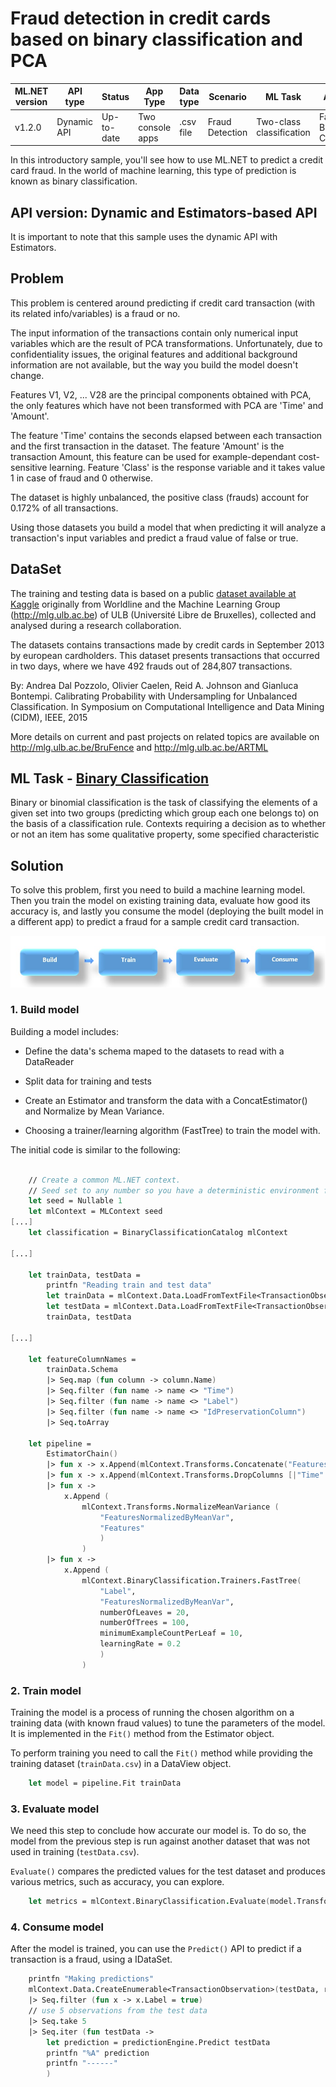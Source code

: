 # Fraud detection in credit cards based on binary classification and PCA

| ML.NET version | API type          | Status                        | App Type    | Data type | Scenario            | ML Task                   | Algorithms                  |
|----------------|-------------------|-------------------------------|-------------|-----------|---------------------|---------------------------|-----------------------------|
| v1.2.0 | Dynamic API | Up-to-date | Two console apps | .csv file | Fraud Detection | Two-class classification | FastTree Binary Classification |

In this introductory sample, you'll see how to use ML.NET to predict a credit card fraud. In the world of machine learning, this type of prediction is known as binary classification.

## API version: Dynamic and Estimators-based API
It is important to note that this sample uses the dynamic API with Estimators.

## Problem
This problem is centered around predicting if credit card transaction (with its related info/variables) is a fraud or no. 
 
The input information of the transactions contain only numerical input variables which are the result of PCA transformations. Unfortunately, due to confidentiality issues, the original features and additional background information are not available, but the way you build the model doesn't change.  

Features V1, V2, ... V28 are the principal components obtained with PCA, the only features which have not been transformed with PCA are 'Time' and 'Amount'. 

The feature 'Time' contains the seconds elapsed between each transaction and the first transaction in the dataset. The feature 'Amount' is the transaction Amount, this feature can be used for example-dependant cost-sensitive learning. Feature 'Class' is the response variable and it takes value 1 in case of fraud and 0 otherwise.

The dataset is highly unbalanced, the positive class (frauds) account for 0.172% of all transactions.

Using those datasets you build a model that when predicting it will analyze a transaction's input variables and predict a fraud value of false or true.

## DataSet

The training and testing data is based on a public [dataset available at Kaggle](https://www.kaggle.com/mlg-ulb/creditcardfraud) originally from Worldline and the Machine Learning Group (http://mlg.ulb.ac.be) of ULB (Université Libre de Bruxelles), collected and analysed during a research collaboration. 

The datasets contains transactions made by credit cards in September 2013 by european cardholders. This dataset presents transactions that occurred in two days, where we have 492 frauds out of 284,807 transactions.

By: Andrea Dal Pozzolo, Olivier Caelen, Reid A. Johnson and Gianluca Bontempi. Calibrating Probability with Undersampling for Unbalanced Classification. In Symposium on Computational Intelligence and Data Mining (CIDM), IEEE, 2015

More details on current and past projects on related topics are available on http://mlg.ulb.ac.be/BruFence and http://mlg.ulb.ac.be/ARTML

## ML Task - [Binary Classification](https://en.wikipedia.org/wiki/Binary_classification)

Binary or binomial classification is the task of classifying the elements of a given set into two groups (predicting which group each one belongs to) on the basis of a classification rule. Contexts requiring a decision as to whether or not an item has some qualitative property, some specified characteristic
  
## Solution

To solve this problem, first you need to build a machine learning model. Then you train the model on existing training data, evaluate how good its accuracy is, and lastly you consume the model (deploying the built model in a different app) to predict a fraud for a sample credit card transaction.

![Build -> Train -> Evaluate -> Consume](../shared_content/modelpipeline.png)


### 1. Build model
Building a model includes:

- Define the data's schema maped to the datasets to read with a DataReader

- Split data for training and tests

- Create an Estimator and transform the data with a ConcatEstimator() and Normalize by Mean Variance. 

- Choosing a trainer/learning algorithm (FastTree) to train the model with.


The initial code is similar to the following:

`````fsharp

    // Create a common ML.NET context.
    // Seed set to any number so you have a deterministic environment for repeateable results
    let seed = Nullable 1
    let mlContext = MLContext seed
[...]
    let classification = BinaryClassificationCatalog mlContext
 
[...]

    let trainData, testData = 
        printfn "Reading train and test data"
        let trainData = mlContext.Data.LoadFromTextFile<TransactionObservation>(trainFile, separatorChar = ',', hasHeader = true)
        let testData = mlContext.Data.LoadFromTextFile<TransactionObservation>(testFile, separatorChar = ',', hasHeader = true)
        trainData, testData

[...]

    let featureColumnNames = 
        trainData.Schema
        |> Seq.map (fun column -> column.Name)
        |> Seq.filter (fun name -> name <> "Time")
        |> Seq.filter (fun name -> name <> "Label")
        |> Seq.filter (fun name -> name <> "IdPreservationColumn")
        |> Seq.toArray

    let pipeline = 
        EstimatorChain()
        |> fun x -> x.Append(mlContext.Transforms.Concatenate("Features", featureColumnNames))
        |> fun x -> x.Append(mlContext.Transforms.DropColumns [|"Time"|])
        |> fun x -> 
            x.Append (
                mlContext.Transforms.NormalizeMeanVariance (
                    "FeaturesNormalizedByMeanVar", 
                    "Features"
                    )
                )
        |> fun x -> 
            x.Append (
                mlContext.BinaryClassification.Trainers.FastTree(
                    "Label", 
                    "FeaturesNormalizedByMeanVar", 
                    numberOfLeaves = 20, 
                    numberOfTrees = 100, 
                    minimumExampleCountPerLeaf = 10, 
                    learningRate = 0.2
                    )
                )

`````

### 2. Train model
Training the model is a process of running the chosen algorithm on a training data (with known fraud values) to tune the parameters of the model. It is implemented in the `Fit()` method from the Estimator object.

To perform training you need to call the `Fit()` method while providing the training dataset (`trainData.csv`) in a DataView object.

`````fsharp    
    let model = pipeline.Fit trainData
`````

### 3. Evaluate model
We need this step to conclude how accurate our model is. To do so, the model from the previous step is run against another dataset that was not used in training (`testData.csv`). 

`Evaluate()` compares the predicted values for the test dataset and produces various metrics, such as accuracy, you can explore.

`````fsharp
    let metrics = mlContext.BinaryClassification.Evaluate(model.Transform (testData), "Label")   
`````

### 4. Consume model
After the model is trained, you can use the `Predict()` API to predict if a transaction is a fraud, using a IDataSet.

`````fsharp
    printfn "Making predictions"
    mlContext.Data.CreateEnumerable<TransactionObservation>(testData, reuseRowObject = false)
    |> Seq.filter (fun x -> x.Label = true)
    // use 5 observations from the test data
    |> Seq.take 5
    |> Seq.iter (fun testData -> 
        let prediction = predictionEngine.Predict testData
        printfn "%A" prediction
        printfn "------"
        )
`````

